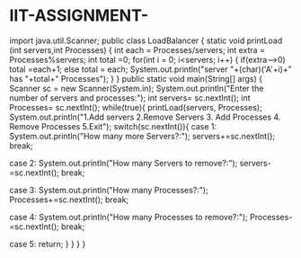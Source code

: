 # IIT-ASSIGNMENT-

import java.util.Scanner;
public class LoadBalancer
 {
static void printLoad (int servers,int Processes)
{
int each = Processes/servers;
int extra = Processes%servers;
int total =0;
for(int i = 0; i<servers; i++)
{
if(extra-->0) total =each+1;
else total = each;
System.out.println("server "+(char)('A'+i)+" has "+total+" Processes");
  }
 }
public static void main(String[] args)
{
        Scanner sc = new Scanner(System.in);
System.out.println("Enter the number of servers and processes:");
int servers= sc.nextInt();
int Processes= sc.nextInt();
while(true){
printLoad(servers, Processes);
System.out.println("1.Add servers 2.Remove Servers 3. Add Processes 4. Remove Processes 5.Exit");
switch(sc.nextInt()){
case 1:
System.out.println("How many more Servers?:");
                    servers+=sc.nextInt();
break;

case 2:
System.out.println("How many Servers to remove?:");
                    servers-=sc.nextInt();
break;

case 3:
System.out.println("How many Processes?:");
                    Processes+=sc.nextInt();
break;

case 4:
System.out.println("How many Processes to remove?:");
                    Processes-=sc.nextInt();
break;

case 5:
return;
            }
        }
    }
}

